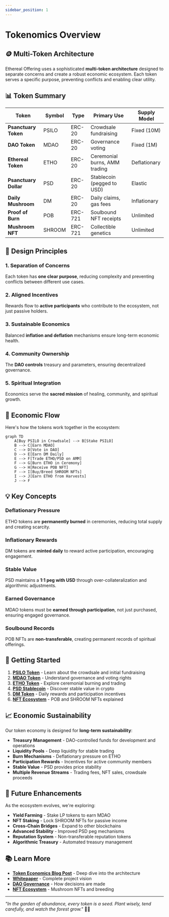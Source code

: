 ```yaml
---
sidebar_position: 1
---
```


# Tokenomics Overview

## 🪙 Multi-Token Architecture

Ethereal Offering uses a sophisticated **multi-token architecture** designed to separate concerns and create a robust economic ecosystem. Each token serves a specific purpose, preventing conflicts and enabling clear utility.

## 📊 Token Summary

| Token | Symbol | Type | Primary Use | Supply Model |
|-------|--------|------|-------------|--------------|
| **Psanctuary Token** | PSILO | ERC-20 | Crowdsale fundraising | Fixed (10M) |
| **DAO Token** | MDAO | ERC-20 | Governance voting | Fixed (1M) |
| **Ethereal Token** | ETHO | ERC-20 | Ceremonial burns, AMM trading | Deflationary |
| **Psanctuary Dollar** | PSD | ERC-20 | Stablecoin (pegged to USD) | Elastic |
| **Daily Mushroom** | DM | ERC-20 | Daily claims, gas fees | Inflationary |
| **Proof of Burn** | POB | ERC-721 | Soulbound NFT receipts | Unlimited |
| **Mushroom NFT** | SHROOM | ERC-721 | Collectible genetics | Unlimited |

## 🎯 Design Principles

### 1. Separation of Concerns
Each token has **one clear purpose**, reducing complexity and preventing conflicts between different use cases.

### 2. Aligned Incentives
Rewards flow to **active participants** who contribute to the ecosystem, not just passive holders.

### 3. Sustainable Economics
Balanced **inflation and deflation** mechanisms ensure long-term economic health.

### 4. Community Ownership
The **DAO controls** treasury and parameters, ensuring decentralized governance.

### 5. Spiritual Integration
Economics serve the **sacred mission** of healing, community, and spiritual growth.

## 🌊 Economic Flow

Here's how the tokens work together in the ecosystem:

```mermaid
graph TD
    A[Buy PSILO in Crowdsale] --> B[Stake PSILO]
    B --> C[Earn MDAO]
    C --> D[Vote in DAO]
    D --> E[Earn DM Daily]
    E --> F[Trade ETHO/PSD on AMM]
    F --> G[Burn ETHO in Ceremony]
    G --> H[Receive POB NFT]
    F --> I[Buy/Breed SHROOM NFTs]
    I --> J[Earn ETHO from Harvests]
    J --> F
```

## 💡 Key Concepts

### Deflationary Pressure
ETHO tokens are **permanently burned** in ceremonies, reducing total supply and creating scarcity.

### Inflationary Rewards
DM tokens are **minted daily** to reward active participation, encouraging engagement.

### Stable Value
PSD maintains a **1:1 peg with USD** through over-collateralization and algorithmic adjustments.

### Earned Governance
MDAO tokens must be **earned through participation**, not just purchased, ensuring engaged governance.

### Soulbound Records
POB NFTs are **non-transferable**, creating permanent records of spiritual offerings.

## 🚀 Getting Started

1. **[PSILO Token](./psilo-token)** - Learn about the crowdsale and initial fundraising
2. **[MDAO Token](./mdao-token)** - Understand governance and voting rights
3. **[ETHO Token](./etho-token)** - Explore ceremonial burning and trading
4. **[PSD Stablecoin](./psd-stablecoin)** - Discover stable value in crypto
5. **[DM Token](./dm-token)** - Daily rewards and participation incentives
6. **[NFT Ecosystem](./nft-ecosystem)** - POB and SHROOM NFTs explained

## 📈 Economic Sustainability

Our token economy is designed for **long-term sustainability**:

- **Treasury Management** - DAO-controlled funds for development and operations
- **Liquidity Pools** - Deep liquidity for stable trading
- **Burn Mechanisms** - Deflationary pressure on ETHO
- **Participation Rewards** - Incentives for active community members
- **Stable Value** - PSD provides price stability
- **Multiple Revenue Streams** - Trading fees, NFT sales, crowdsale proceeds

## 🌟 Future Enhancements

As the ecosystem evolves, we're exploring:

- **Yield Farming** - Stake LP tokens to earn MDAO
- **NFT Staking** - Lock SHROOM NFTs for passive income
- **Cross-Chain Bridges** - Expand to other blockchains
- **Advanced Stability** - Improved PSD peg mechanisms
- **Reputation System** - Non-transferable reputation tokens
- **Algorithmic Treasury** - Automated treasury management

## 📚 Learn More

- **[Token Economics Blog Post](/blog/token-economics-multi-token-architecture)** - Deep dive into the architecture
- **[Whitepaper](/docs/whitepaper/introduction)** - Complete project vision
- **[DAO Governance](/docs/governance/overview)** - How decisions are made
- **[NFT Ecosystem](/docs/nfts/overview)** - Mushroom NFTs and breeding

---

*"In the garden of abundance, every token is a seed. Plant wisely, tend carefully, and watch the forest grow."* 🍄✨

